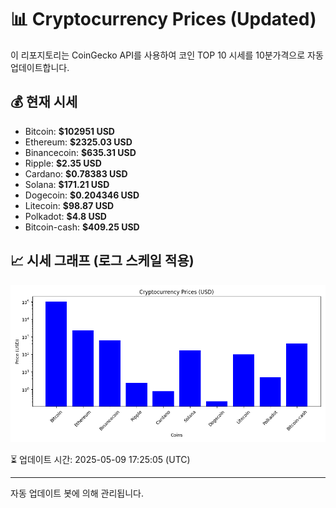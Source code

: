 
# 📊 Cryptocurrency Prices (Updated)

이 리포지토리는 CoinGecko API를 사용하여 코인 TOP 10 시세를 10분가격으로 자동 업데이트합니다.

## 💰 현재 시세
- Bitcoin: **$102951 USD**
- Ethereum: **$2325.03 USD**
- Binancecoin: **$635.31 USD**
- Ripple: **$2.35 USD**
- Cardano: **$0.78383 USD**
- Solana: **$171.21 USD**
- Dogecoin: **$0.204346 USD**
- Litecoin: **$98.87 USD**
- Polkadot: **$4.8 USD**
- Bitcoin-cash: **$409.25 USD**

## 📈 시세 그래프 (로그 스케일 적용)
![Crypto Prices](crypto_prices.png)

⏳ 업데이트 시간: 2025-05-09 17:25:05 (UTC)

---
자동 업데이트 봇에 의해 관리됩니다.
